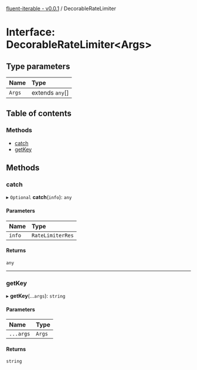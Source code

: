 [fluent-iterable - v0.0.1](../README.md) / DecorableRateLimiter

# Interface: DecorableRateLimiter<Args\>

## Type parameters

| Name | Type |
| :------ | :------ |
| `Args` | extends `any`[] |

## Table of contents

### Methods

- [catch](DecorableRateLimiter.md#catch)
- [getKey](DecorableRateLimiter.md#getkey)

## Methods

### catch

▸ `Optional` **catch**(`info`): `any`

#### Parameters

| Name | Type |
| :------ | :------ |
| `info` | `RateLimiterRes` |

#### Returns

`any`

___

### getKey

▸ **getKey**(...`args`): `string`

#### Parameters

| Name | Type |
| :------ | :------ |
| `...args` | `Args` |

#### Returns

`string`

